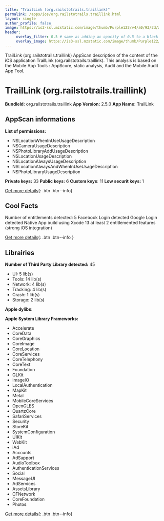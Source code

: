 ```yaml
---
title: "TrailLink (org.railstotrails.traillink)"
permalink: /apps/ios/org.railstotrails.traillink.html
layout: single
author_profile: false
image: https://is3-ssl.mzstatic.com/image/thumb/Purple122/v4/a0/93/2d/a0932db6-b55a-e12c-852a-382d962e422a/AppIcon-0-1x_U007emarketing-0-10-0-sRGB-85-220.png/512x512bb.jpg
header: 
     overlay_filter: 0.5 # same as adding an opacity of 0.5 to a black background
     overlay_image: https://is3-ssl.mzstatic.com/image/thumb/Purple122/v4/a0/93/2d/a0932db6-b55a-e12c-852a-382d962e422a/AppIcon-0-1x_U007emarketing-0-10-0-sRGB-85-220.png/512x512bb.jpg
---
```

TrailLink (org.railstotrails.traillink) AppScan description of the content of the iOS application TrailLink (org.railstotrails.traillink). This analysis is based on the Mobile App Tools : AppScore, static analysis, Audit and the Mobile Audit App Tool.

# TrailLink (org.railstotrails.traillink)

**BundleId:** org.railstotrails.traillink
**App Version:** 2.5.0
**App Name:** TrailLink


## AppScan informations 

**List of permissions:** 
- NSLocationWhenInUseUsageDescription
- NSCameraUsageDescription
- NSPhotoLibraryAddUsageDescription
- NSLocationUsageDescription
- NSLocationAlwaysUsageDescription
- NSLocationAlwaysAndWhenInUseUsageDescription
- NSPhotoLibraryUsageDescription
  
  
**Private keys:** 33
**Public keys:** 6
**Custom keys:** 11
**Low securit keys:** 1
  
[Get more details](/pricing.html){: .btn .btn--info}

## Cool Facts

Number of entitlements detected: 5
Facebook Login detected
Google Login detected
Native App
build using Xcode 13
at least 2 entitlemented features (strong iOS integration)
  
[Get more details](/pricing.html){: .btn .btn--info }

## Librairies 
**Number of Third Party Library detected:** 45
- UI: 5 lib(s)
- Tools: 14 lib(s)
- Network: 4 lib(s)
- Tracking: 4 lib(s)
- Crash: 1 lib(s)
- Storage: 2 lib(s)


**Apple dylibs:**


**Apple System Library Frameworks:**
- Accelerate
- CoreData
- CoreGraphics
- CoreImage
- CoreLocation
- CoreServices
- CoreTelephony
- CoreText
- Foundation
- GLKit
- ImageIO
- LocalAuthentication
- MapKit
- Metal
- MobileCoreServices
- OpenGLES
- QuartzCore
- SafariServices
- Security
- StoreKit
- SystemConfiguration
- UIKit
- WebKit
- iAd
- Accounts
- AdSupport
- AudioToolbox
- AuthenticationServices
- Social
- MessageUI
- AdServices
- AssetsLibrary
- CFNetwork
- CoreFoundation
- Photos


  
[Get more details](/pricing.html){: .btn .btn--info}

